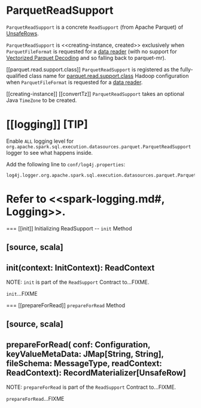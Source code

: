 # ParquetReadSupport

`ParquetReadSupport` is a concrete `ReadSupport` (from Apache Parquet) of [UnsafeRows](spark-sql-UnsafeRow.md).

`ParquetReadSupport` is <<creating-instance, created>> exclusively when `ParquetFileFormat` is requested for a [data reader](spark-sql-ParquetFileFormat.md#buildReaderWithPartitionValues) (with no support for [Vectorized Parquet Decoding](spark-sql-vectorized-parquet-reader.md) and so falling back to parquet-mr).

[[parquet.read.support.class]]
`ParquetReadSupport` is registered as the fully-qualified class name for [parquet.read.support.class](spark-sql-ParquetFileFormat.md#parquet.read.support.class) Hadoop configuration when `ParquetFileFormat` is requested for a [data reader](spark-sql-ParquetFileFormat.md#buildReaderWithPartitionValues).

[[creating-instance]]
[[convertTz]]
`ParquetReadSupport` takes an optional Java `TimeZone` to be created.

[[logging]]
[TIP]
====
Enable `ALL` logging level for `org.apache.spark.sql.execution.datasources.parquet.ParquetReadSupport` logger to see what happens inside.

Add the following line to `conf/log4j.properties`:

```
log4j.logger.org.apache.spark.sql.execution.datasources.parquet.ParquetReadSupport=ALL
```

Refer to <<spark-logging.md#, Logging>>.
====

=== [[init]] Initializing ReadSupport -- `init` Method

[source, scala]
----
init(context: InitContext): ReadContext
----

NOTE: `init` is part of the `ReadSupport` Contract to...FIXME.

`init`...FIXME

=== [[prepareForRead]] `prepareForRead` Method

[source, scala]
----
prepareForRead(
  conf: Configuration,
  keyValueMetaData: JMap[String, String],
  fileSchema: MessageType,
  readContext: ReadContext): RecordMaterializer[UnsafeRow]
----

NOTE: `prepareForRead` is part of the `ReadSupport` Contract to...FIXME.

`prepareForRead`...FIXME
